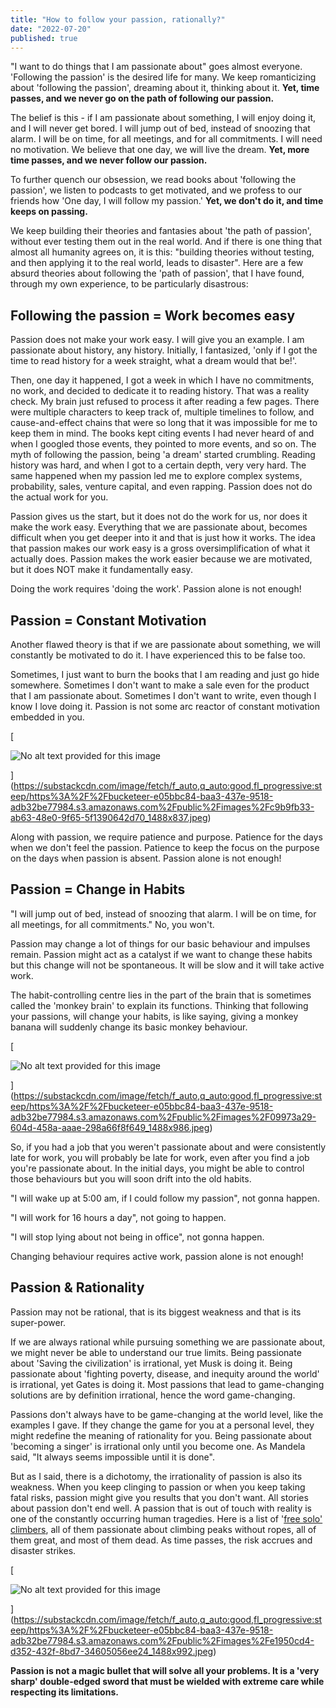 ```yaml
---
title: "How to follow your passion, rationally?"
date: "2022-07-20"
published: true
---
```

"I want to do things that I am passionate about" goes almost everyone. 'Following the passion' is the desired life for many. We keep romanticizing about 'following the passion', dreaming about it, thinking about it. **Yet, time passes, and we never go on the path of following our passion.**

The belief is this - if I am passionate about something, I will enjoy doing it, and I will never get bored. I will jump out of bed, instead of snoozing that alarm. I will be on time, for all meetings, and for all commitments. I will need no motivation. We believe that one day, we will live the dream. **Yet, more time passes, and we never follow our passion.**

To further quench our obsession, we read books about 'following the passion', we listen to podcasts to get motivated, and we profess to our friends how 'One day, I will follow my passion.' **Yet, we don't do it, and time keeps on passing.**

We keep building their theories and fantasies about 'the path of passion', without ever testing them out in the real world. And if there is one thing that almost all humanity agrees on, it is this: "building theories without testing, and then applying it to the real world, leads to disaster". Here are a few absurd theories about following the 'path of passion', that I have found, through my own experience, to be particularly disastrous:

Following the passion = Work becomes easy
-----------------------------------------

Passion does not make your work easy. I will give you an example. I am passionate about history, any history. Initially, I fantasized, 'only if I got the time to read history for a week straight, what a dream would that be!'.

Then, one day it happened, I got a week in which I have no commitments, no work, and decided to dedicate it to reading history. That was a reality check. My brain just refused to process it after reading a few pages. There were multiple characters to keep track of, multiple timelines to follow, and cause-and-effect chains that were so long that it was impossible for me to keep them in mind. The books kept citing events I had never heard of and when I googled those events, they pointed to more events, and so on. The myth of following the passion, being 'a dream' started crumbling. Reading history was hard, and when I got to a certain depth, very very hard. The same happened when my passion led me to explore complex systems, probability, sales, venture capital, and even rapping. Passion does not do the actual work for you.

Passion gives us the start, but it does not do the work for us, nor does it make the work easy. Everything that we are passionate about, becomes difficult when you get deeper into it and that is just how it works. The idea that passion makes our work easy is a gross oversimplification of what it actually does. Passion makes the work easier because we are motivated, but it does NOT make it fundamentally easy.

Doing the work requires 'doing the work'. Passion alone is not enough!

Passion = Constant Motivation
-----------------------------

Another flawed theory is that if we are passionate about something, we will constantly be motivated to do it. I have experienced this to be false too.

Sometimes, I just want to burn the books that I am reading and just go hide somewhere. Sometimes I don't want to make a sale even for the product that I am passionate about. Sometimes I don't want to write, even though I know I love doing it. Passion is not some arc reactor of constant motivation embedded in you.

[

![No alt text provided for this image](https://bucketeer-e05bbc84-baa3-437e-9518-adb32be77984.s3.amazonaws.com/public/images/c9b9fb33-ab63-48e0-9f65-5f1390642d70_1488x837.jpeg)



](https://substackcdn.com/image/fetch/f_auto,q_auto:good,fl_progressive:steep/https%3A%2F%2Fbucketeer-e05bbc84-baa3-437e-9518-adb32be77984.s3.amazonaws.com%2Fpublic%2Fimages%2Fc9b9fb33-ab63-48e0-9f65-5f1390642d70_1488x837.jpeg)

Along with passion, we require patience and purpose. Patience for the days when we don't feel the passion. Patience to keep the focus on the purpose on the days when passion is absent. Passion alone is not enough!

Passion = Change in Habits
--------------------------

"I will jump out of bed, instead of snoozing that alarm. I will be on time, for all meetings, for all commitments." No, you won't.

Passion may change a lot of things for our basic behaviour and impulses remain. Passion might act as a catalyst if we want to change these habits but this change will not be spontaneous. It will be slow and it will take active work.

The habit-controlling centre lies in the part of the brain that is sometimes called the 'monkey brain' to explain its functions. Thinking that following your passions, will change your habits, is like saying, giving a monkey banana will suddenly change its basic monkey behaviour.

[

![No alt text provided for this image](https://bucketeer-e05bbc84-baa3-437e-9518-adb32be77984.s3.amazonaws.com/public/images/09973a29-604d-458a-aaae-298a66f8f649_1488x986.jpeg)



](https://substackcdn.com/image/fetch/f_auto,q_auto:good,fl_progressive:steep/https%3A%2F%2Fbucketeer-e05bbc84-baa3-437e-9518-adb32be77984.s3.amazonaws.com%2Fpublic%2Fimages%2F09973a29-604d-458a-aaae-298a66f8f649_1488x986.jpeg)

So, if you had a job that you weren't passionate about and were consistently late for work, you will probably be late for work, even after you find a job you're passionate about. In the initial days, you might be able to control those behaviours but you will soon drift into the old habits.

"I will wake up at 5:00 am, if I could follow my passion", not gonna happen.

"I will work for 16 hours a day", not going to happen.

"I will stop lying about not being in office", not gonna happen.

Changing behaviour requires active work, passion alone is not enough!

Passion & Rationality
---------------------

Passion may not be rational, that is its biggest weakness and that is its super-power.

If we are always rational while pursuing something we are passionate about, we might never be able to understand our true limits. Being passionate about 'Saving the civilization' is irrational, yet Musk is doing it. Being passionate about 'fighting poverty, disease, and inequity around the world' is irrational, yet Gates is doing it. Most passions that lead to game-changing solutions are by definition irrational, hence the word game-changing.

Passions don't always have to be game-changing at the world level, like the examples I gave. If they change the game for you at a personal level, they might redefine the meaning of rationality for you. Being passionate about 'becoming a singer' is irrational only until you become one. As Mandela said, "It always seems impossible until it is done".

But as I said, there is a dichotomy, the irrationality of passion is also its weakness. When you keep clinging to passion or when you keep taking fatal risks, passion might give you results that you don't want. All stories about passion don't end well. A passion that is out of touch with reality is one of the constantly occurring human tragedies. Here is a list of '[free solo' climbers](https://www.climbernews.com/free-soloists-the-climbers-who-risk-it-all/), all of them passionate about climbing peaks without ropes, all of them great, and most of them dead. As time passes, the risk accrues and disaster strikes.

[

![No alt text provided for this image](https://bucketeer-e05bbc84-baa3-437e-9518-adb32be77984.s3.amazonaws.com/public/images/e1950cd4-d352-432f-8bd7-34605056ee24_1488x992.jpeg)



](https://substackcdn.com/image/fetch/f_auto,q_auto:good,fl_progressive:steep/https%3A%2F%2Fbucketeer-e05bbc84-baa3-437e-9518-adb32be77984.s3.amazonaws.com%2Fpublic%2Fimages%2Fe1950cd4-d352-432f-8bd7-34605056ee24_1488x992.jpeg)

**Passion is not a magic bullet that will solve all your problems. It is a 'very sharp' double-edged sword that must be wielded with extreme care while respecting its limitations.**
